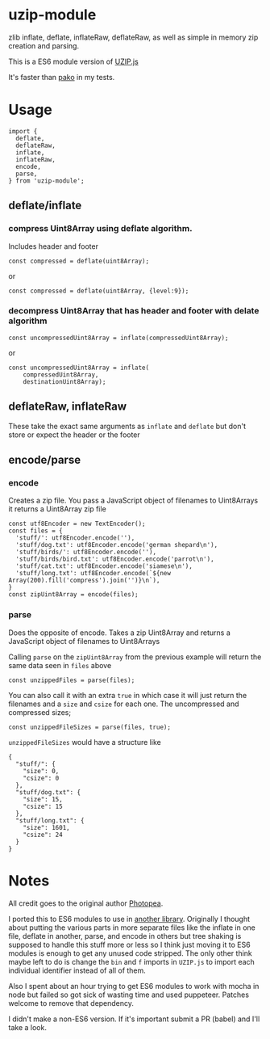 
# uzip-module

zlib inflate, deflate, inflateRaw, deflateRaw, as well
as simple in memory zip creation and parsing.

This is a ES6 module version of [UZIP.js](https://github.com/photopea/UZIP.js)

It's faster than [pako](https://github.com/nodeca/pako) in my tests.

# Usage

```
import {
  deflate,
  deflateRaw,
  inflate,
  inflateRaw,
  encode,
  parse,
} from 'uzip-module';
```

## deflate/inflate

### compress Uint8Array using deflate algorithm. 

Includes header and footer

```
const compressed = deflate(uint8Array);
```

or

```
const compressed = deflate(uint8Array, {level:9});
```

### decompress Uint8Array that has header and footer with delate algorithm

```
const uncompressedUint8Array = inflate(compressedUint8Array);
```

or

```
const uncompressedUint8Array = inflate(
    compressedUint8Array,
    destinationUint8Array);
```

## deflateRaw, inflateRaw

These take the exact same arguments as `inflate` and `deflate`
but don't store or expect the header or the footer

## encode/parse

### encode

Creates a zip file. You pass a JavaScript object of filenames
to Uint8Arrays it returns a Uint8Array zip file

```
const utf8Encoder = new TextEncoder();
const files = {
  'stuff/': utf8Encoder.encode(''),
  'stuff/dog.txt': utf8Encoder.encode('german shepard\n'),
  'stuff/birds/': utf8Encoder.encode(''),
  'stuff/birds/bird.txt': utf8Encoder.encode('parrot\n'),
  'stuff/cat.txt': utf8Encoder.encode('siamese\n'),
  'stuff/long.txt': utf8Encoder.encode(`${new Array(200).fill('compress').join('')}\n`),
}
const zipUint8Array = encode(files);
```

### parse

Does the opposite of encode. Takes a zip Uint8Array
and returns a JavaScript object of filenames to Uint8Arrays

Calling `parse` on the `zipUint8Array` from the previous
example will return the same data seen in `files` above

```
const unzippedFiles = parse(files);
```

You can also call it with an extra `true` in which case it will
just return the filenames and a `size` and `csize` for each one.
The uncompressed and compressed sizes;

```
const unzippedFileSizes = parse(files, true);
```

`unzippedFileSizes` would have a structure like

```
{
  "stuff/": {
    "size": 0,
    "csize": 0
  },
  "stuff/dog.txt": {
    "size": 15,
    "csize": 15
  },
  "stuff/long.txt": {
    "size": 1601,
    "csize": 24
  }
}
```

# Notes

All credit goes to the original author [Photopea](https://github.com/photopea/UZIP.js).

I ported this to ES6 modules to use in [another library](https://github.com/greggman/unzipit).
Originally I thought about putting the various parts in more separate files
like the inflate in one file, deflate in another, parse, and encode in others
but tree shaking is supposed to handle this stuff more or less
so I think just moving it to ES6 modules is enough to get any
unused code stripped. The only other think maybe left to do
is change the `bin` and `f` imports in `UZIP.js` to import each
individual identifier instead of all of them.

Also I spent about an hour trying to get ES6 modules to work with mocha in node
but failed so got sick of wasting time and used puppeteer. Patches welcome
to remove that dependency.

I didn't make a non-ES6 version. If it's important submit a PR (babel) and I'll
take a look. 
